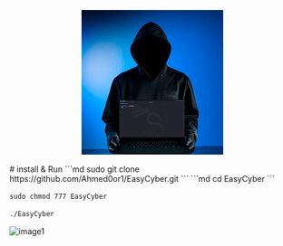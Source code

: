 <p align="center">
  <img src="https://github.com/Ahmed0or1/EasyCyber/raw/main/img/=).gif" />
</p>
# install & Run
```md
sudo git clone https://github.com/Ahmed0or1/EasyCyber.git
```
```md
cd EasyCyber
```

```md
sudo chmod 777 EasyCyber
```

```md
./EasyCyber
````


![image1](img/image1.png)
